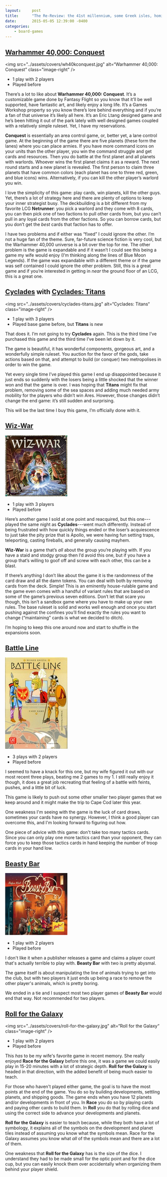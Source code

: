 ```yaml
---
layout:     post
title:      "The Re-Review: the 41st millennium, some Greek isles, homicidal wizards, and more"
date:       2015-05-05 12:39:00 -0400
categories:
    - board-games
---
```

## [Warhammer 40,000: Conquest](https://boardgamegeek.com/boardgame/156776/warhammer-40000-conquest)

<img src="../assets/covers/wh40kconquest.jpg" alt=“Warhammer 40,000: Conquest” class="image-right" />

- 1 play with 2 players
- Played before

There’s a lot to like about **Warhammer 40,000: Conquest**. It’s a customizable game done by Fantasy Flight so you know that it’ll be well supported, have fantastic art, and likely enjoy a long life. It’s a Games Workshop property so you know there’s lore behind everything and if you’re a fan of that universe it’s likely all here. It’s an Eric Ltang designed game and he’s been hitting it out of the park lately with well designed games coupled with a relatively simple ruleset. Yet, I have my reservations.

**Conquest** is essentially an area control game, or, better yet, a lane control game. At the beginning of the game there are five planets (these form the lanes) where you can place armies. If you have more command icons on your units than the other player, you win the command struggle and get cards and resources. Then you do battle at the first planet and all planets with warlords. Whoever wins the first planet claims it as a reward. The next round starts and a new planet is revealed. The first person to claim three planets that have common colors (each planet has one to three red, green, and blue icons) wins. Alternatively, if you can kill the other player’s warlord you win.

I love the simplicity of this game: play cards, win planets, kill the other guys. Yet, there’s a lot of strategy here and there are plenty of options to keep your inner strategist busy. The deckbuilding is a bit different from my favorite LCG **Netrunner**: you pick a warlord and they come with 8 cards, you can then pick one of two factions to pull other cards from, but you can’t pull in any loyal cards from the other factions. So you can borrow cards, but you don’t get the *best* cards that faction has to offer.

I have two problems and if either was “fixed” I could ignore the other. I’m not a huge fan of the theme. Sure, far-future science fiction is very cool, but the Warhammer 40,000 universe is a bit over the top for me. The other problem is the game is expandable and if it wasn’t I could see this being a game my wife would enjoy (I’m thinking along the lines of Blue Moon Legends). If the game was expandable with a different theme or if the game was self contained I could ignore the other problem. Still, this is a great game and if you’re interested in getting in *near* the ground floor of an LCG, this is a great one.

## [Cyclades](https://boardgamegeek.com/boardgame/54998/cyclades) with [Cyclades: Titans](https://boardgamegeek.com/boardgameexpansion/155820/cyclades-titans)

<img src="../assets/covers/cyclades-titans.jpg" alt=“Cyclades: Titans“ class="image-right" />

- 1 play with 3 players
- Played base game before, but **Titans** is new

That does it. I’m not going to try **Cyclades** again. This is the third time I’ve purchased this game and the third time I’ve been let down by it.

The game is beautiful, it has wonderful components, gorgeous art, and a wonderfully simple ruleset. You auction for the favor of the gods, take actions based on that, and attempt to build (or conquer) two metropolises in order to win the game.

Yet every single time I’ve played this game I end up disappointed because it just ends so suddenly with the losers being a little shocked that the winner won and that the game is over. I was hoping that **Titans** might fix that problem, removing some of the sea spaces and adding much needed army mobility for the players who didn’t win Ares. However, those changes didn’t change the end game: it’s still sudden and surprising.

This will be the last time I buy this game, I’m officially done with it.

## [Wiz-War](https://boardgamegeek.com/boardgame/104710/wiz-war-eighth-edition)

<img src="../assets/covers/wiz-war.jpg" alt=“Wiz-War” class="image-right" />

- 1 play with 3 players
- Played before

Here’s another game I sold at one point and reacquired, but this one---played the same night as **Cyclades**---went much differently. Instead of being frustrated with how quickly things ended or the loser’s acquiescence to just take the pity prize that is Apollo, we were having fun setting traps, teleporting, casting fireballs, and generally causing mayhem.

**Wiz-War** is a game that’s *all* about the group you’re playing with. If you have a staid and stodgy group then I’d avoid this one, but if you have a group that’s willing to goof off and screw with each other, this can be a blast.

If there’s anything I don’t like about the game it is the randomness of the card draw and all the damn tokens. You can deal with both by removing cards from the deck. Simple! This is an eminently house-rulable game and the game even comes with a handful of variant rules that are based on some of the game’s previous seven editions. Don’t let that scare you though, this isn’t a sandbox game where you have to make up your own rules. The base ruleset is solid and works well enough and once you start pushing against the confines you’ll find exactly the rules you want to change (“maintaining” cards is what we decided to ditch).

I’m hoping to keep this one around now and start to shuffle in the expansions soon.

## [Battle Line](https://boardgamegeek.com/boardgame/760/battle-line)

![Battle Line](../assets/covers/battle-line.jpg)

- 3 plays with 2 players
- Played before

I seemed to have a knack for this one, but my wife figured it out with our most recent three plays, beating me 2 games to my 1. I still really enjoy it though, it does a great job recreating that feeling of a battle with feints, pushes, and a little bit of luck.

This game is likely to push out some other smaller two player games that we keep around and it might make the trip to Cape Cod later this year.

One weakness I'm seeing with the game is the luck of card draws, sometimes your cards have no synergy. However, I think a good player can overcome this, and I'm looking forward to figuring out how.

One piece of advice with this game: don't take too many tactics cards. Since you can only play one more tactics card than your opponent, they can force you to keep those tactics cards in hand keeping the number of troop cards in your hand low.

## [Beasty Bar](https://boardgamegeek.com/boardgame/165950/beasty-bar)

![Beasty Bar](../assets/covers/beasty-bar.jpg)

- 1 play with 2 players
- Played before

I don't like it when a publisher releases a game and claims a player count that's actually terrible to play with. **Beasty Bar** with two is pretty abysmal.

The game itself is about manipulating the line of animals trying to get into the club, but with two players it just ends up being a race to remove the other player's animals, which is pretty boring.

We ended in a tie and I suspect most two player games of **Beasty Bar** would end that way. Not recommended for two players.

## [Roll for the Galaxy](https://boardgamegeek.com/boardgame/132531/roll-galaxy)

<img src="../assets/covers/roll-for-the-galaxy.jpg" alt=“Roll for the Galaxy“ class="image-right" />

- 1 play with 2 players
- Played before

This *has* to be my wife's favorite game in recent memory. She really enjoyed **Race for the Galaxy** before this one, it was a game we could easily play in 15-20 minutes with a lot of strategic depth. **Roll for the Galaxy** is headed in that direction, with the added benefit of being much easier to teach.

For those who haven't played either game, the goal is to have the most points at the end of the game. You do so by building developments, settling planets, and shipping goods. The game ends when you have 12 planets and/or developments in front of you. In **Race** you do so by playing cards and paying other cards to build them. In **Roll** you do that by rolling dice and using the correct side to advance your developments and planets.

**Roll for the Galaxy** is easier to teach because, while they both have a lot of symbology, it explains all of the symbols on the development and planet tiles instead of assuming you know what the symbols mean. Race for the Galaxy assumes you know what *all* of the symbols mean and there are a lot of them.

One weakness that **Roll for the Galaxy** has is the size of the dice. I understand they had to be made small for the optic point and for the dice cup, but you can easily knock them over accidentally when organizing them behind your player shield. 
